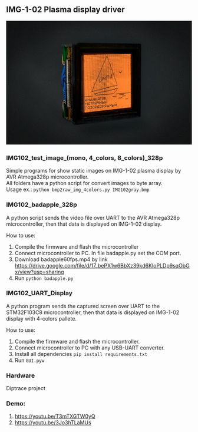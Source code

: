 ## IMG-1-02 Plasma display driver

![](https://github.com/iiiytn1k/IMG-1-02/blob/master/KDPV.jpg?raw=true)

### IMG102_test_image_(mono, 4_colors, 8_colors)_328p

Simple programs for show static images on IMG-1-02 plasma display by AVR Atmega328p microcontroller.  
All folders have a python script for convert images to byte array.  
Usage ex.:
```python bmp2raw_img_4colors.py IMG102gray.bmp```  

### IMG102_badapple_328p

A python script sends the video file over UART to the AVR Atmega328p microcontroller, then that data is displayed on IMG-1-02 display. 

How to use:  
1. Compile the firmware and flash the microcontroller  
2. Connect microcontroller to PC. In file badapple.py set the COM port.  
3. Download badapple60fps.mp4 by link https://drive.google.com/file/d/17_bePX1w6BbXz39kd6KIoPLDp9sqObGx/view?usp=sharing  
4. Run ```python badapple.py```  

### IMG102_UART_Display 

A python program sends the captured screen over UART to the STM32F103C8 microcontroller, then that data is displayed on IMG-1-02 display with 4-colors pallete.  

How to use:  
1. Compile the firmware and flash the microcontroller.  
2. Connect microcontroller to PC with any USB-UART converter.  
3. Install all dependencies ```pip install requirements.txt```  
4. Run ```GUI.pyw```

### Hardware

Diptrace project  

### Demo:
1. https://youtu.be/T3mTXGTW0yQ
2. https://youtu.be/3Jo3hTLaMUs
